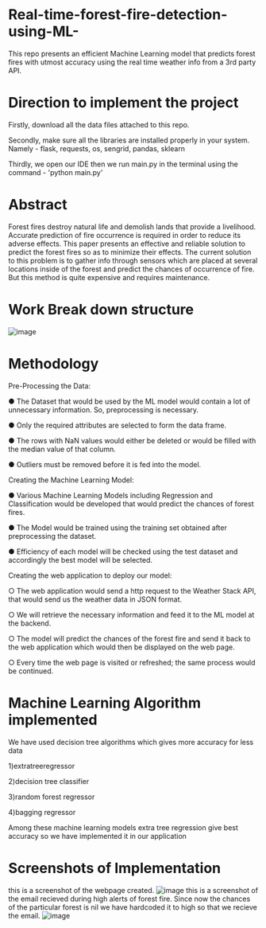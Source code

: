 # Real-time-forest-fire-detection-using-ML-
This repo presents an efficient Machine Learning model that predicts forest fires with utmost  accuracy using the real time weather info from a 3rd party API.
# Direction to implement the project
Firstly, download all the data files attached to this repo. 

Secondly, make sure all the libraries are installed properly in your system. Namely -
flask, requests, os, sengrid, pandas, sklearn

Thirdly, we open our IDE then we run main.py in the terminal using the command - 'python main.py'
# Abstract
Forest fires destroy natural life and demolish lands that provide a livelihood. Accurate prediction 
of fire occurrence is required in order to reduce its adverse effects. This paper presents an 
effective and reliable solution to predict the forest fires so as to minimize their effects. The 
current solution to this problem is to gather info through sensors which are placed at several 
locations inside of the forest and predict the chances of occurrence of fire. But this method is 
quite expensive and requires maintenance.
# Work Break down structure
![image](https://github.com/Prats13/Real-time-forest-fire-detection-using-ML-/assets/93511663/347c8d8d-853d-40a9-8b36-1f61b4d935db)
# Methodology
Pre-Processing the Data: 

  ● The Dataset that would be used by the ML model would contain a lot of unnecessary information. So, preprocessing is necessary. 
  
  ● Only the required attributes are selected to form the data frame.
  
  ● The rows with NaN values would either be deleted or would be filled with the median value of that column. 
  
  ● Outliers must be removed before it is fed into the model. 

Creating the Machine Learning Model: 

  ● Various Machine Learning Models including Regression and Classification would be developed that would predict the chances of forest fires. 
  
  ● The Model would be trained using the training set obtained after preprocessing the dataset. 
  
  ● Efficiency of each model will be checked using the test dataset and accordingly the best model will be selected.

Creating the web application to deploy our model: 

  ○ The web application would send a http request to the Weather Stack API, that would send us the weather data in JSON format. 
  
  ○ We will retrieve the necessary information and feed it to the ML model at the backend. 
  
  ○ The model will predict the chances of the forest fire and send it back to the web application which would then be displayed on the web page. 
  
  ○ Every time the web page is visited or refreshed; the same process would be continued.
  
# Machine Learning Algorithm implemented
We have used decision tree algorithms which gives more accuracy for less data 

 1)extratreeregressor 

 2)decision tree classifier 
 
 3)random forest regressor 
 
 4)bagging regressor 
 
Among these machine learning models extra tree regression give best accuracy so we have implemented it in our application
# Screenshots of Implementation
this is a screenshot of the webpage created.
![image](https://github.com/Prats13/Real-time-forest-fire-detection-using-ML-/assets/93511663/7cf2729e-e1d8-4397-a8c1-54a07ca7823c)
this is a screenshot of the email recieved during high alerts of forest fire. Since now the chances of the particular forest is nil we have hardcoded it to high so that we recieve the email.
![image](https://github.com/Prats13/Real-time-forest-fire-detection-using-ML-/assets/93511663/d58499f1-b55e-4bf4-b94f-ab16c936ca4c)

